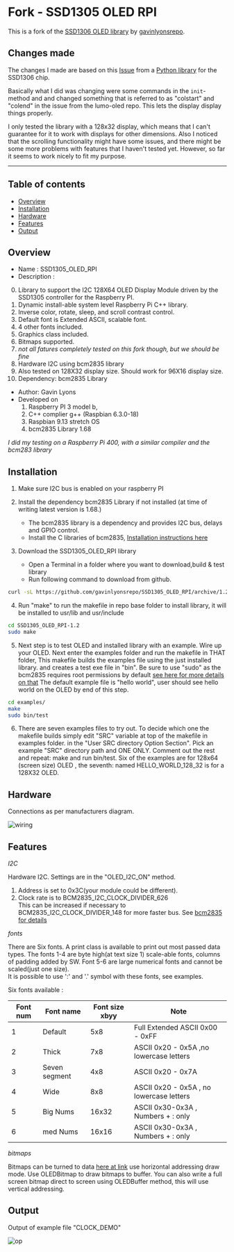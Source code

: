 # Fork - SSD1305 OLED RPI

This is a fork of the [SSD1306 OLED library](https://github.com/gavinlyonsrepo/SSD1306_OLED_RPI) by [gavinlyonsrepo](https://github.com/gavinlyonsrepo).

## Changes made

The changes I made are based on this [Issue](https://github.com/rm-hull/luma.oled/issues/309) from a [Python library](https://github.com/rm-hull/luma.oled) for the SSD1306 chip.

Basically what I did was changing were some commands in the `init`-method and and changed something that is referred to as "colstart" and "colend" in the issue from the lumo-oled repo. This lets the display display things properly. 

I only tested the library with a 128x32 display, which means that I can't guarantee for it to work with displays for other dimensions. Also I noticed that the scrolling functionality might have some issues, and there might be some more problems with features that I haven't tested yet. However, so far it seems to work nicely to fit my purpose.



---


Table of contents
---------------------------

  * [Overview](#overview)
  * [Installation](#installation)
  * [Hardware](#hardware)
  * [Features](#features)
  * [Output](#output)


Overview
--------------------
* Name : SSD1305_OLED_RPI
* Description :

0. Library to support the I2C 128X64 OLED Display Module
   driven by the SSD1305 controller for the Raspberry PI.
1. Dynamic install-able system level Raspberry Pi C++ library.
2. Inverse color, rotate, sleep, and scroll contrast control.
3. Default font is Extended ASCII, scalable font.
4. 4 other fonts included.
5. Graphics class included.
6. Bitmaps supported.
100. *not all fatures completely tested on this fork though, but we should be fine*
7. Hardware I2C using bcm2835 library
8. Also tested on 128X32 display size. Should work for 96X16 display size.
9. Dependency: bcm2835 Library

* Author: Gavin Lyons
* Developed on 
	1. Raspberry PI 3 model b, 
	2. C++ complier g++ (Raspbian 6.3.0-18)
	3. Raspbian 9.13 stretch OS
	4. bcm2835 Library 1.68 

*I did my testing on a Raspberry Pi 400, with a similar compiler and the bcm283 library*


Installation
------------------------------

1. Make sure I2C bus is enabled on your raspberry PI

2. Install the dependency bcm2835 Library if not installed (at time of writing latest version is 1.68.)
	* The bcm2835 library is a dependency and provides I2C bus, delays and GPIO control.
	* Install the C libraries of bcm2835, [Installation instructions here](http://www.airspayce.com/mikem/bcm2835/)

3. Download the SSD1305_OLED_RPI library 
	* Open a Terminal in a folder where you want to download,build & test library
	* Run following command to download from github.
   
```sh
curl -sL https://github.com/gavinlyonsrepo/SSD1305_OLED_RPI/archive/1.2.tar.gz | tar xz
```

4. Run "make" to run the makefile in repo base folder to install library, it will be 
    installed to usr/lib and usr/include
    
```sh
cd SSD1305_OLED_RPI-1.2
sudo make
```

5. Next step is to test OLED and installed library with an example.
Wire up your OLED. Next enter the examples folder and run the makefile in THAT folder, 
This makefile builds the examples file using the just installed library.
and creates a test exe file in "bin". Be sure to use "sudo" as the bcm2835 requires root permissions by default [ see here for more details on that](http://www.airspayce.com/mikem/bcm2835/) 
The default example file is "hello world",  user should see hello world on the OLED
by end of this step.

```sh
cd examples/
make
sudo bin/test
```

6. There are seven examples files to try out. 
To decide which one the makefile builds simply edit "SRC" variable at top of the makefile in examples folder.
in the "User SRC directory Option Section". Pick an example "SRC" directory path and ONE ONLY.
Comment out the rest and repeat: make and run bin/test.
Six of the examples are for 128x64 (screen size) OLED , the seventh: named HELLO_WORLD_128_32 is for a 128X32 OLED.


Hardware
----------------------------

Connections as per manufacturers diagram.

![ wiring ](https://github.com/gavinlyonsrepo/SSD1305_OLED_RPI/blob/main/extras/image/wiring.jpg)

Features
-------------------------

*I2C*

Hardware I2C.
Settings are in the "OLED_I2C_ON" method.

1. Address is set to 0x3C(your module could be different).
2. Clock rate is to BCM2835_I2C_CLOCK_DIVIDER_626   
	This can be increased if necessary to BCM2835_I2C_CLOCK_DIVIDER_148
	for more faster bus. See [bcm2835 for details](http://www.airspayce.com/mikem/bcm2835/) 


*fonts*

There are Six fonts.
A print class is available to print out most passed data types.
The fonts 1-4 are byte high(at text size 1) scale-able fonts, columns of padding added by SW.
Font 5-6 are large numerical fonts and cannot be scaled(just one size).  
It is possible to use ':' and '.' symbol with these fonts, see examples.

Six fonts available : 

| Font num | Font name | Font size xbyy |  Note |
| ------ | ------ | ------ | ------ |  
| 1 | Default | 5x8 | Full Extended ASCII 0x00 - 0xFF |
| 2 | Thick   | 7x8 | ASCII  0x20 - 0x5A  ,no lowercase letters |
| 3 | Seven segment | 4x8 | ASCII  0x20 - 0x7A |
| 4 | Wide | 8x8 | ASCII 0x20 - 0x5A , no lowercase letters |
| 5 | Big Nums | 16x32 | ASCII 0x30-0x3A , Numbers + : only |
| 6 | med Nums | 16x16 | ASCII 0x30-0x3A , Numbers + : only |

*bitmaps*

Bitmaps can be turned to data [here at link]( https://javl.github.io/image2cpp/) use horizontal addressing draw mode.
Use OLEDBitmap to draw bitmaps to buffer.
You can also write a full screen bitmap direct to screen using OLEDBuffer method, this will use vertical addressing.


Output
--------------------------------

Output of example file "CLOCK_DEMO"

![ op ](https://github.com/gavinlyonsrepo/SSD1305_OLED_RPI/blob/main/extras/image/output.jpg)
